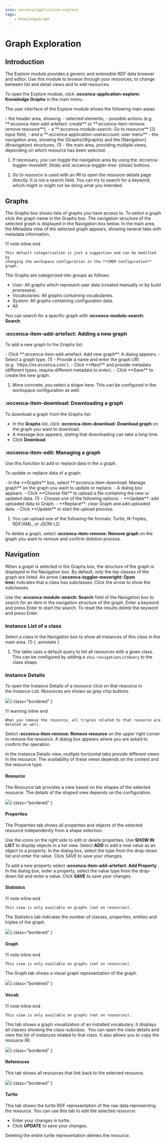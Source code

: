 ```yaml
---
icon: eccenca/application-explore
tags:
    - KnowledgeGraph
---
```

# Graph Exploration

## Introduction

The Explore module provides a generic and extensible RDF data browser and editor.
Use this module to browse through your resources, to change between list and detail views and to edit resources.

To open the Explore module, click **:eccenca-application-explore: Knowledge Graphs** in the main menu.

The user interface of the Explore module shows the following main areas:

<div class="annotate" markdown>
-   the header area, showing:
    -   selected elements,
    -   possible actions (e.g. **:eccenca-item-add-artefact: create** or **:eccenca-item-remove: remove resource**),
    -   a **:eccenca-module-search: Go to resource** (2) input field,
    -   and a **:eccenca-application-useraccount: user menu**
-   the navigation area, showing the [Graphs](#graphs) and the [Navigation](#navigation) structures, (1)
-   the main area, providing multiple views, depending on which resource has been selected.
</div>

1. If necessary, you can toggle the navigation area by using the
    :eccenca-toggler-moveleft: (hide) and :eccenca-toggler-tree: (show) buttons.

2. _Go to resource_ is used with an IRI to open the resource details page directly.
    It is not a search field.
    You can try to search for a keyword, which might or might not be doing what you intended.

## Graphs

The Graphs box shows lists of graphs you have access to.
To select a graph click the graph name in the Graphs box.
The navigation structure of the selected graph is displayed in the Navigation box below.
In the main area, the Metadata view of the selected graph appears, showing several tabs with metadata information.

!!! note inline end

    This default categorization is just a suggestion and can be modified by
    changing the workspace configuration in the **CMEM Configuration** graph.

The Graphs are categorized into groups as follows:

-   User: All graphs which represent user data (created manually or by build processes).
-   Vocabularies: All graphs containing vocabularies.
-   System: All graphs containing configuration data.
-   All

You can search for a specific graph with **:eccenca-module-search: Search**.

### :eccenca-item-add-artefact: Adding a new graph

To add a new graph to the Graphs list:

<div class="annotate" markdown>
-   Click **:eccenca-item-add-artefact: Add new graph**. A dialog appears.
-   Select a graph type. (1)
-   Provide a name and enter the graph URI (e.g. `https://ns.eccenca.com`).
-   Click **Next** and provide metadata (different types, require different metadata to enter).
-   Click **Save** to create the new graph.
</div>

1. More concrete, you select a shape here.
    This can be configured in the workspace configuration as well.

### :eccenca-item-download: Downloading a graph

To download a graph from the Graphs list:

-   In the **Graphs** list, click **:eccenca-item-download: Download graph** on the graph you want to download.
-   A message box appears, stating that downloading can take a long time.
-   Click **Download**.

### :eccenca-item-edit: Managing a graph

Use this function to add or replace data in the a graph.

To update or replace data of a graph:

<div class="annotate" markdown>
-   In the **Graphs** box, select **:eccenca-item-download: Manage graph** on the graph you want to update or replace.
-   A dialog box appears.
-   Click **Choose file** to upload a file containing the new or updated data. (1)
-   Choose one of the following options:
    -   **Update**: add uploaded data to Graph.
    -   **Replace**: clear Graph and add uploaded data.
-   Click **Update** to start the upload process.
</div>

1. You can upload one of the following file formats: Turtle, N-Triples, RDF/XML, or JSON-LD.

To delete a graph, select **:eccenca-item-remove: Remove graph** on the graph you want to remove and confirm deletion process.

## Navigation

When a graph is selected in the Graphs box, the structure of the graph is displayed in the Navigation box.
By default, only the top classes of the graph are listed.
An arrow (**:eccenca-toggler-moveright: Open tree**) indicates that a class has subclasses.
Click the arrow to show the subclasses.

Use the **:eccenca-module-search: Search** field of the Navigation box to search for an item in the navigation structure of the graph.
Enter a keyword and press Enter to start the search.
To reset the results delete the keyword and press Enter.

### Instance List of a class

Select a class in the Navigation box to show all instances of this class in the main area. (1)
{ .annotate }

1. The table uses a default query to list all resources with a given class.
     This can be configured by adding a `shui:navigationListQuery` to the class shape.

### Instance Details

To open the Instance Details of a resource click on that resource in the Instance List.
Resources are shown as grey chip buttons.

![](instancedata.png){ class="bordered" }

!!! warning inline end

    When you remove the resource, all triples related to that resource are deleted as well.

Select **:eccenca-item-remove: Remove resource** on the upper right corner to remove the resource.
A dialog box appears where you are asked to confirm the operation.

In the Instance Details view, multiple horizontal tabs provide different views in the resource.
The availability of these views depends on the context and the resource type.

#### Resource

The Resource tab provides a view based on the shapes of the selected resource.
The details of the shaped view depends on the configuration.

![](graphoverview.png){ class="bordered" }

#### Properties

The Properties tab shows all properties and objects of the selected resource independently from a shape selection.

Use the icons on the right side to edit or delete properties.
Use **SHOW IN LIST** to display objects in a list view.
Select **ADD** to add a new value as an object to a property.
In the dialog box, select the type from the drop-down list and enter the value. Click SAVE to save your changes.

To add a new property select **:eccenca-item-add-artefact: Add Property** .
In the dialog box, enter a property, select the value type from the drop-down list and enter a value.
Click **SAVE** to save your changes.

#### Statistics

!!! note inline end

    This view is only available on graphs (not on resources).

The Statistics tab indicates the number of classes, properties, entities and triples of the graph.

![](./statictics.png){ class="bordered" }

#### Graph

!!! note inline end

    This view is only available on graphs (not on resources).

The Graph tab shows a visual graph representation of the graph.

![](./graphvisulization.png){ class="bordered" }

#### Vocab

!!! note inline end

    This view is only available on graphs (not on resources).

This tab shows a graph visualization of an installed vocabulary.
It displays all classes showing the class-subclass.  You can open the class details and view the list of instances related to that class. It also allows you to copy the resource IRI.

![](vocab.png){ class="bordered" }

#### References

This tab shows all resources that link back to the selected resource.

![](./Reference.png){ class="bordered" }

#### Turtle

This tab shows the turtle RDF representation of the raw data representing the resource.
You can use this tab to edit the selected resource:

-   Enter your changes in turtle.
-   Click **UPDATE** to save your changes.

Deleting the entire turtle representation deletes the resource.
